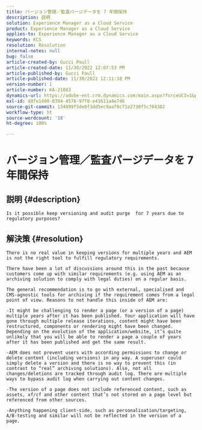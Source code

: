 ```yaml
---
title: バージョン管理／監査パージデータを 7 年間保持
description: 説明
solution: Experience Manager as a Cloud Service
product: Experience Manager as a Cloud Service
applies-to: Experience Manager as a Cloud Service
keywords: KCS
resolution: Resolution
internal-notes: null
bug: false
article-created-by: Gucci Paull
article-created-date: 11/30/2022 12:07:53 PM
article-published-by: Gucci Paull
article-published-date: 11/30/2022 12:11:18 PM
version-number: 1
article-number: KA-21083
dynamics-url: https://adobe-ent.crm.dynamics.com/main.aspx?forceUCI=1&pagetype=entityrecord&etn=knowledgearticle&id=d29c4f9b-a770-ed11-9562-6045bd0061cb
exl-id: d8fe1400-0394-4576-97f0-e41611a4e746
source-git-commit: 134899f5de0f3dd5ec9aaf0c71e2730f5c704302
workflow-type: ht
source-wordcount: '18'
ht-degree: 100%

---
```


# バージョン管理／監査パージデータを 7 年間保持

## 説明 {#description}


`Is it possible keep versioning and audit purge  for 7 years due to regulatory purposes?`


## 解決策 {#resolution}


`There is no real value in keeping versions for multiple years and AEM is not the right tool to fulfill regulatory requirements. `

`There have been a lot of discussions around this in the past because customers come up with similar requirements (e.g. using AEM as an archiving solution to comply with legal duties) on a regular basis. `




```
The general recommendation is to go with external, specialised and CMS-agnostic tools for archiving if the requirement comes from a legal point of view. Reasons to not handle this inside of AEM are:
```


`-It might be challenging to render a page (or a version of a page) multiple years after it has been published. Your application will have gone through multiple release iterations, content might have been restructured, components or rendering might have been changed. Depending on the evolution of the application/website, it’s quite unlikely that you will be able to render a page a couple of years after it has been published and get the same result. `

`-AEM does not prevent users with according permissions to change or delete content (including versions) in any way. A superuser could simply delete a version and there is no way to prevent this (in contrast to “real” archiving solutions). Also, not all changes/deletions are tracked through audit log. There are multiple ways to bypass audit log when carrying out content changes. `

`-The version of a page does not include referenced content, such as assets, xf/cf and other content that’s not stored on a page level but referenced from other sources. `

`-Anything happening client-side, such as personalisation/targeting, A/B-testing and similar will not be reflected in the version of a page.`
